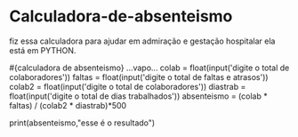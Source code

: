 # Calculadora-de-absenteismo
fiz essa calculadora para ajudar em admiração e gestação hospitalar ela está em PYTHON.




#{calculadora de absenteismo} ...vapo...
colab = float(input('digite o total de colaboradores'))
faltas = float(input('digite o total de faltas e atrasos'))
colab2 = float(input('digite o total de colaboradores'))
diastrab = float(input('digite o total de dias trabalhados'))
absenteismo = (colab * faltas) / (colab2 * diastrab)*500

print(absenteismo,"esse é o resultado")
